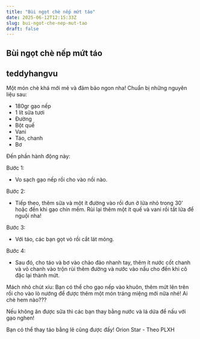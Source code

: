 ```yaml
---
title: "Bùi ngọt chè nếp mứt táo"
date: 2025-06-12T12:15:33Z
slug: bui-ngot-che-nep-mut-tao
draft: false
---
```


## Bùi ngọt chè nếp mứt táo

## teddyhangvu

Một món chè khá mới mẻ và đảm bảo ngon nha!​ 
Chuẩn bị những nguyên liệu sau:
 
 

   
 
 
 
- 180gr gạo nếp
- 1 lít sữa tươi
- Đường
- Bột quế
- Vani
- Táo, chanh
- Bơ
 
 
Đến phần hành động này: 
 
 


 
 
Bước 1:
- Vo sạch gạo nếp rồi cho vào nồi nào.


 
 
Bước 2:
- Tiếp theo, thêm sữa và một ít đường vào rồi đun ở lửa nhỏ trong 30' hoặc đến khi gạo chín mềm. Rùi lại thêm một ít quế và vani rồi tắt lửa để nguội nha!


 
 
Bước 3:
- Với táo, các bạn gọt vỏ rồi cắt lát mỏng.


 
 
Bước 4:
- Sau đó, cho táo và bơ vào chảo đảo nhanh tay, thêm ít nước cốt chanh và vỏ chanh vào trộn rùi thêm đường và nước vào nấu cho đến khi cô đặc lại thành mứt.


 
Mách nhỏ chút xíu: Bạn có thể cho gạo nếp vào khuôn, thêm mứt lên trên rồi cho vào lò nướng để được thêm một món tráng miệng mới nữa nhé!
Ai chè hem nào??? 
 
 

Nếu không ăn được sữa thì các bạn thay bằng nước và lá dứa để nấu với gạo nghen! 
 
 

Bạn có thể thay táo bằng lê cũng được đấy! 
Orion Star - Theo PLXH​ ​